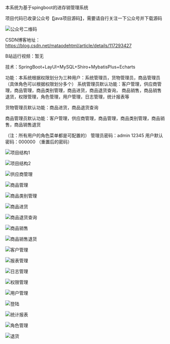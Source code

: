 本系统为基于spingboot的进存销管理系统

项目代码已收录公众号【java项目源码】，需要请自行关注一下公众号并下载源码

![公众号二维码](./运行截图/wechat.png)

CSDN博客地址：https://blog.csdn.net/mataodehtml/article/details/117293427

B站运行视频：暂无


技术：SpringBoot+LayUI+MySQL+Shiro+MybatisPlus+Echarts

功能：本系统根据权限划分为三种用户：系统管理员，货物管理员，商品管理员（具体角色可以根据权限划分多个）
系统管理员默认功能：客户管理，供应商管理，商品管理，商品类别管理，商品进货，商品退货查询，
商品销售，商品销售退货，权限管理，角色管理，用户管理，日志管理，统计报表等

货物管理员默认功能：商品进货，商品退货查询

商品管理员默认功能：客户管理，供应商管理，商品管理，商品类别管理，商品销售，商品销售退货

（注：所有用户的角色菜单都是可配置的）
管理员密码：admin 12345
用户默认密码：000000 （重置后的密码）


![项目结构1](./运行截图/项目结构1.png)

![项目结构2](./运行截图/项目结构2.png)

![供应商管理](./运行截图/供应商管理.png)

![商品管理](./运行截图/商品管理.png)

![商品类别管理](./运行截图/商品类别管理.png)

![商品进货](./运行截图/商品进货.png)

![商品退货查询](./运行截图/商品退货查询.png)

![商品销售](./运行截图/商品销售.png)

![商品销售退货](./运行截图/商品销售退货.png)

![客户管理](./运行截图/客户管理.png)

![报表管理](./运行截图/报表管理.png)

![日志管理](./运行截图/日志管理.png)

![权限管理](./运行截图/权限管理.png)

![用户管理](./运行截图/用户管理.png)

![登陆](./运行截图/登陆.png)

![统计报表](./运行截图/统计报表.png)

![角色管理](./运行截图/角色管理.png)

![退货](./运行截图/退货.png)
